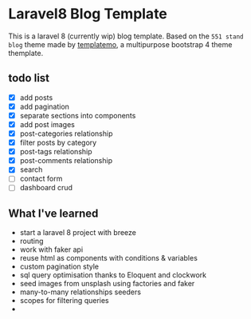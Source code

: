 # Laravel8 Blog Template

This is a laravel 8 (currently wip) blog template.
Based on the `551 stand blog` theme made by [templatemo](https://templatemo.com/tm-551-stand-blog), a multipurpose bootstrap 4 theme themplate.

## todo list

- [x] add posts
- [x] add pagination
- [x] separate sections into components
- [x] add post images
- [x] post-categories relationship
- [x] filter posts by category
- [x] post-tags relationship
- [x] post-comments relationship
- [x] search
- [ ] contact form
- [ ] dashboard crud

## What I've learned

* start a laravel 8 project with breeze
* routing
* work with faker api
* reuse html as components with conditions & variables
* custom pagination style
* sql query optimisation thanks to Eloquent and clockwork
* seed images from unsplash using factories and faker
* many-to-many relationships seeders
* scopes for filtering queries
* 
